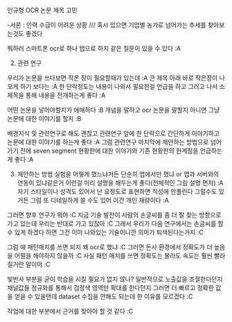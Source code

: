 
인규형
OCR 논문 제목 고민

-서론 : 인력 수급이 어려운 상황 
/// 혹시 있으면 기업별 농가로 넘어가는 추세를 찾아보는것도 좋겠다

뭐하러 스마트폰 ocr로 하나 탭으로 하지 같은 질문이 있을 수 있다 :A

2. 관련 연구

우리가 논문을 쓰다보면 작은 장이 필요할때가 있는데 :A
큰 제목 아래 바로 작은장이 나오게 하기 보다는 :A
한 단락정도는 내용이 나와서 필요한걸 언급을 하고 그러고 나서 소제목을 통해 내용을 전개하는게 좋다 :A

어떤 논문을 넣어야할지가 애매하다 :B
개념을 말하고 ocr 논문을 말할지 아니면 그냥 논문에 대한 이야기를 할지 :B

배경지식 및 관련연구로 해도 괜찮고 관련연구 앞에 한 단락으로 간단하게 이야기하고 논문에 대한 이야기를 하는게 좋다 :A
그럼 관련연구 마지막에 제안하는 방법으로 넘어가기 전에 seven segment 현황판에 대한 이야기와 기존 현황판의 한계점을 언급하는게 좋다 :A

3. 제안하는 방법
실험을 어떻게 했느냐거든 단순히 앱에서만 했냐 or 앱과 서버와의 연동이 있냐같은거 이런걸 미리 설명을 해두는게 좋다(전체적인 그림 설명 먼저) :A
자기 스타일이나 성격도 있어서 난 요정도로 표현하면 직성에 안풀린다 그럴수도 있거든
그럼 또 디테일하게 쓸 수도 있어 이건 개인 재량이다 :A



그러면 향후 연구가 뭐야 :C
지금 기술 발전이 사람의 손글씨를 좀 더 잘 찾는 방향으로 가고 있는데 우리는 반대로 가고 있잖아 :C
그래서 우리가 다음 연구에서는 손글씨를 할 수 있게 하겠다 하면 그건 이미 나와있는 기술이니깐 의미가 퇴색된다는거지 :C

그럼 얘 패턴매치를 쓰면 되지 왜 ocr로 했냐 :C
그러면 돈사 환경에서 정확도가 더 높음을 어필을 해야하지 않을까 :C
사실 패턴 매치를 쓰면 정확도는 몰라도 속도는 훨씬 빨라질거란 말이야 :C

빛반사 부분을 굳이 학습을 시킬 필요가 없지 않나? 일반적으로 노출값을 조절한다던지 채널값들 정규화를 통해서 검정색 영역만 확대를 한다던지 그러면 더 빠르고 정확한 값을 얻을 수 있을탠데 dataset 수집을 안해도 되는데 한 이유를 모르겠다 :C

작업에 대한 부분에서 근거를 찾아야 할 것 같다 :C